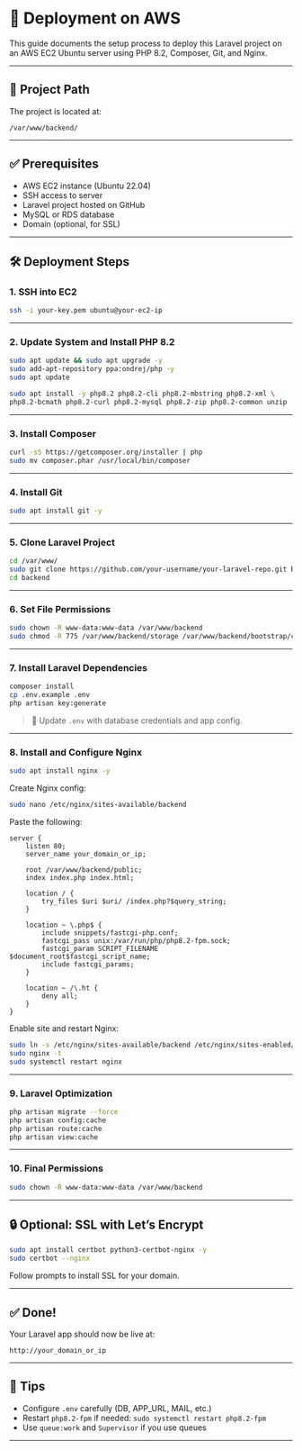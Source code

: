 # 🚀 Deployment on AWS

This guide documents the setup process to deploy this Laravel project on an AWS EC2 Ubuntu server using PHP 8.2, Composer, Git, and Nginx.

---

## 📁 Project Path

The project is located at:
```
/var/www/backend/
```

---

## ✅ Prerequisites

- AWS EC2 instance (Ubuntu 22.04)
- SSH access to server
- Laravel project hosted on GitHub
- MySQL or RDS database
- Domain (optional, for SSL)

---

## 🛠️ Deployment Steps

### 1. SSH into EC2

```bash
ssh -i your-key.pem ubuntu@your-ec2-ip
```

---

### 2. Update System and Install PHP 8.2

```bash
sudo apt update && sudo apt upgrade -y
sudo add-apt-repository ppa:ondrej/php -y
sudo apt update

sudo apt install -y php8.2 php8.2-cli php8.2-mbstring php8.2-xml \
php8.2-bcmath php8.2-curl php8.2-mysql php8.2-zip php8.2-common unzip
```

---

### 3. Install Composer

```bash
curl -sS https://getcomposer.org/installer | php
sudo mv composer.phar /usr/local/bin/composer
```

---

### 4. Install Git

```bash
sudo apt install git -y
```

---

### 5. Clone Laravel Project

```bash
cd /var/www/
sudo git clone https://github.com/your-username/your-laravel-repo.git backend
cd backend
```

---

### 6. Set File Permissions

```bash
sudo chown -R www-data:www-data /var/www/backend
sudo chmod -R 775 /var/www/backend/storage /var/www/backend/bootstrap/cache
```

---

### 7. Install Laravel Dependencies

```bash
composer install
cp .env.example .env
php artisan key:generate
```

> 📌 Update `.env` with database credentials and app config.

---

### 8. Install and Configure Nginx

```bash
sudo apt install nginx -y
```

Create Nginx config:

```bash
sudo nano /etc/nginx/sites-available/backend
```

Paste the following:

```nginx
server {
    listen 80;
    server_name your_domain_or_ip;

    root /var/www/backend/public;
    index index.php index.html;

    location / {
        try_files $uri $uri/ /index.php?$query_string;
    }

    location ~ \.php$ {
        include snippets/fastcgi-php.conf;
        fastcgi_pass unix:/var/run/php/php8.2-fpm.sock;
        fastcgi_param SCRIPT_FILENAME $document_root$fastcgi_script_name;
        include fastcgi_params;
    }

    location ~ /\.ht {
        deny all;
    }
}
```

Enable site and restart Nginx:

```bash
sudo ln -s /etc/nginx/sites-available/backend /etc/nginx/sites-enabled/
sudo nginx -t
sudo systemctl restart nginx
```

---

### 9. Laravel Optimization

```bash
php artisan migrate --force
php artisan config:cache
php artisan route:cache
php artisan view:cache
```

---

### 10. Final Permissions

```bash
sudo chown -R www-data:www-data /var/www/backend
```

---

## 🔒 Optional: SSL with Let’s Encrypt

```bash
sudo apt install certbot python3-certbot-nginx -y
sudo certbot --nginx
```

Follow prompts to install SSL for your domain.

---

## ✅ Done!

Your Laravel app should now be live at:
```
http://your_domain_or_ip
```

---

## 📌 Tips

- Configure `.env` carefully (DB, APP_URL, MAIL, etc.)
- Restart `php8.2-fpm` if needed: `sudo systemctl restart php8.2-fpm`
- Use `queue:work` and `Supervisor` if you use queues

---
